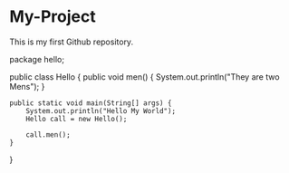 # My-Project
This is my first Github repository.
<br>

package hello;

public class Hello {
	public void men() {
		System.out.println("They are two Mens");
	}

	public static void main(String[] args) {
		System.out.println("Hello My World");
		Hello call = new Hello();
		
		call.men();
	}

}
  
